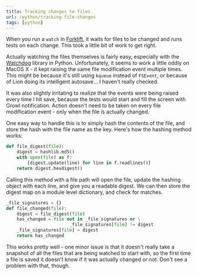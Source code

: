 ```yaml
---
title: Tracking changes to files
url: /python/tracking-file-changes
tags: [python]
---
```


When you run a `watch` in [Forklift][forklift], it waits for files to be changed and runs tests on each change. This took a little bit of work to get right. 

Actually watching the files themselves is fairly easy, especially with the [Watchdog][watchdog] library in Python. Unfortunately, it seems to work a little oddly on MacOS X - it kept raising the same file modification event multiple times. This might be because it's still using `kqueue` instead of `FSEvent`, or because of Lion doing its intelligent autosave… I haven't really checked. 

It was also slightly irritating to realize that the events were being raised every time I hit save, because the tests would start and fill the screen with Growl notification. Action doesn't need to be taken on every file modification event - only when the file is actually changed. 

One easy way to handle this is to simply hash the contents of the file, and store the hash with the file name as the key. Here's how the hashing method works:

```python
def file_digest(file):
    digest = hashlib.md5()
    with open(file) as f:
        [digest.update(line) for line in f.readlines()]
    return digest.hexdigest()
```

Calling this method with a file path will open the file, update the hashing object with each line, and give you a readable digest. We can then store the digest map on a module level dictionary, and check for matches. 
    
```python
_file_signatures = {}
def file_changed(file):
    digest = file_digest(file)
    has_changed = file not in _file_signatures or \
                        _file_signatures[file] != digest
    _file_signatures[file] = digest
    return has_changed
```

This works pretty well - one minor issue is that it doesn't really take a snapshot of all the files that are being watched to start with, so the first time a file is saved it doesn't know if it was actually changed or not. Don't see a problem with that, though. 


[forklift]: http://www.runway7.net/forklift
[watchdog]: http://packages.python.org/watchdog/


